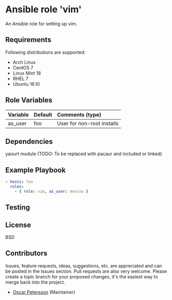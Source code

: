 # Ansible role 'vim'

An Ansible role for setting up vim.

## Requirements
Following distributions are supported:
- Arch Linux
- CentOS 7
- Linux Mint 18
- RHEL 7
- Ubuntu 16.10

## Role Variables
| Variable                       | Default                          | Comments (type)  |
| :---                           | :---                             | :---             |
| as_user | foo | User for non-root installs |

## Dependencies
yaourt module (TODO: To be replaced with pacaur and included or linked)

## Example Playbook
```Yaml
- hosts: foo
  roles:
    - { role: vim, as_user: moocow }
```

## Testing

## License

BSD

## Contributors

Issues, feature requests, ideas, suggestions, etc. are appreciated and can be posted in the Issues section. Pull requests are also very welcome. Please create a topic branch for your proposed changes, it's the easiest way to merge back into the project.

- [Oscar Petersson](https://giithub.com/oscpe262/) (Maintainer)
